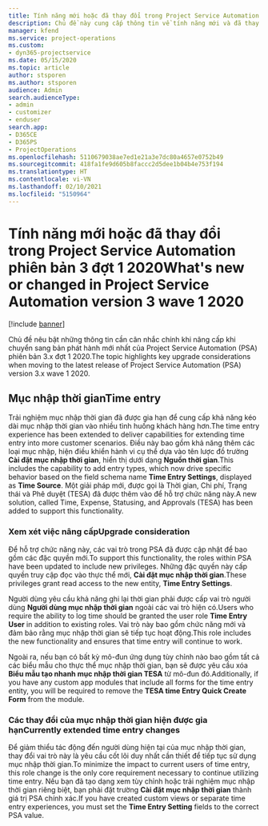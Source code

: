 ```yaml
---
title: Tính năng mới hoặc đã thay đổi trong Project Service Automation phiên bản 3.x đợt 1 2020
description: Chủ đề này cung cấp thông tin về tính năng mới và đã thay đổi trong Project Service Automation phiên bản 3 đợt 1 2020.
manager: kfend
ms.service: project-operations
ms.custom:
- dyn365-projectservice
ms.date: 05/15/2020
ms.topic: article
author: stsporen
ms.author: stsporen
audience: Admin
search.audienceType:
- admin
- customizer
- enduser
search.app:
- D365CE
- D365PS
- ProjectOperations
ms.openlocfilehash: 5110679038ae7ed1e21a3e7dc80a4657e0752b49
ms.sourcegitcommit: 418fa1fe9d605b8faccc2d5dee1b04b4e753f194
ms.translationtype: HT
ms.contentlocale: vi-VN
ms.lasthandoff: 02/10/2021
ms.locfileid: "5150964"
---
```

# <a name="whats-new-or-changed-in-project-service-automation-version-3-wave-1-2020"></a><span data-ttu-id="1efd9-103">Tính năng mới hoặc đã thay đổi trong Project Service Automation phiên bản 3 đợt 1 2020</span><span class="sxs-lookup"><span data-stu-id="1efd9-103">What's new or changed in Project Service Automation version 3 wave 1 2020</span></span>

[!include [banner](../includes/psa-now-project-operations.md)]

<span data-ttu-id="1efd9-104">Chủ đề nêu bật những thông tin cần cân nhắc chính khi nâng cấp khi chuyển sang bản phát hành mới nhất của Project Service Automation (PSA) phiên bản 3.x đợt 1 2020.</span><span class="sxs-lookup"><span data-stu-id="1efd9-104">The topic highlights key upgrade considerations when moving to the latest release of Project Service Automation (PSA) version 3.x wave 1 2020.</span></span>

## <a name="time-entry"></a><span data-ttu-id="1efd9-105">Mục nhập thời gian</span><span class="sxs-lookup"><span data-stu-id="1efd9-105">Time entry</span></span>
<span data-ttu-id="1efd9-106">Trải nghiệm mục nhập thời gian đã được gia hạn để cung cấp khả năng kéo dài mục nhập thời gian vào nhiều tình huống khách hàng hơn.</span><span class="sxs-lookup"><span data-stu-id="1efd9-106">The time entry experience has been extended to deliver capabilities for extending time entry into more customer scenarios.</span></span> <span data-ttu-id="1efd9-107">Điều này bao gồm khả năng thêm các loại mục nhập, hiện điều khiển hành vi cụ thể dựa vào tên lược đồ trường **Cài đặt mục nhập thời gian**, hiển thị dưới dạng **Nguồn thời gian**.</span><span class="sxs-lookup"><span data-stu-id="1efd9-107">This includes the capability to add entry types, which now drive specific behavior based on the field schema name **Time Entry Settings**, displayed as **Time Source**.</span></span> <span data-ttu-id="1efd9-108">Một giải pháp mới, được gọi là Thời gian, Chi phí, Trạng thái và Phê duyệt (TESA) đã được thêm vào để hỗ trợ chức năng này.</span><span class="sxs-lookup"><span data-stu-id="1efd9-108">A new solution, called Time, Expense, Statusing, and Approvals (TESA) has been added to support this functionality.</span></span>

### <a name="upgrade-consideration"></a><span data-ttu-id="1efd9-109">Xem xét việc nâng cấp</span><span class="sxs-lookup"><span data-stu-id="1efd9-109">Upgrade consideration</span></span>
<span data-ttu-id="1efd9-110">Để hỗ trợ chức năng này, các vai trò trong PSA đã được cập nhật để bao gồm các đặc quyền mới.</span><span class="sxs-lookup"><span data-stu-id="1efd9-110">To support this functionality, the roles within PSA have been updated to include new privileges.</span></span> <span data-ttu-id="1efd9-111">Những đặc quyền này cấp quyền truy cập đọc vào thực thể mới, **Cài đặt mục nhập thời gian**.</span><span class="sxs-lookup"><span data-stu-id="1efd9-111">These privileges grant read access to the new entity, **Time Entry Settings**.</span></span>

<span data-ttu-id="1efd9-112">Người dùng yêu cầu khả năng ghi lại thời gian phải được cấp vai trò người dùng **Người dùng mục nhập thời gian** ngoài các vai trò hiện có.</span><span class="sxs-lookup"><span data-stu-id="1efd9-112">Users who require the ability to log time should be granted the user role **Time Entry User** in addition to existing roles.</span></span> <span data-ttu-id="1efd9-113">Vai trò này bao gồm chức năng mới và đảm bảo rằng mục nhập thời gian sẽ tiếp tục hoạt động.</span><span class="sxs-lookup"><span data-stu-id="1efd9-113">This role includes the new functionality and ensures that time entry will continue to work.</span></span>

<span data-ttu-id="1efd9-114">Ngoài ra, nếu bạn có bất kỳ mô-đun ứng dụng tùy chỉnh nào bao gồm tất cả các biểu mẫu cho thực thể mục nhập thời gian, bạn sẽ được yêu cầu xóa **Biểu mẫu tạo nhanh mục nhập thời gian TESA** từ mô-đun đó.</span><span class="sxs-lookup"><span data-stu-id="1efd9-114">Additionally, if you have any custom app modules that include all forms for the time entry entity, you will be required to remove the **TESA time Entry Quick Create Form** from the module.</span></span>

### <a name="currently-extended-time-entry-changes"></a><span data-ttu-id="1efd9-115">Các thay đổi của mục nhập thời gian hiện được gia hạn</span><span class="sxs-lookup"><span data-stu-id="1efd9-115">Currently extended time entry changes</span></span>
<span data-ttu-id="1efd9-116">Để giảm thiểu tác động đến người dùng hiện tại của mục nhập thời gian, thay đổi vai trò này là yêu cầu cốt lõi duy nhất cần thiết để tiếp tục sử dụng mục nhập thời gian.</span><span class="sxs-lookup"><span data-stu-id="1efd9-116">To minimize the impact to current users of time entry, this role change is the only core requirement necessary to continue utilizing time entry.</span></span> <span data-ttu-id="1efd9-117">Nếu bạn đã tạo dạng xem tùy chỉnh hoặc trải nghiệm mục nhập thời gian riêng biệt, bạn phải đặt trường **Cài đặt mục nhập thời gian** thành giá trị PSA chính xác.</span><span class="sxs-lookup"><span data-stu-id="1efd9-117">If you have created custom views or separate time entry experiences, you must set the **Time Entry Setting** fields to the correct PSA value.</span></span>
